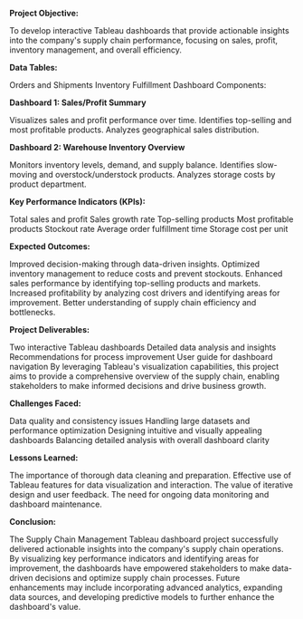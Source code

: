 **Project Objective:**

To develop interactive Tableau dashboards that provide actionable insights into the company's supply chain performance, focusing on sales, profit, inventory management, and overall efficiency.

**Data Tables:**

Orders and Shipments
Inventory
Fulfillment
Dashboard Components:


**Dashboard 1: Sales/Profit Summary**

Visualizes sales and profit performance over time.
Identifies top-selling and most profitable products.
Analyzes geographical sales distribution.

**Dashboard 2: Warehouse Inventory Overview**

Monitors inventory levels, demand, and supply balance.
Identifies slow-moving and overstock/understock products.
Analyzes storage costs by product department.

**Key Performance Indicators (KPIs):**

Total sales and profit
Sales growth rate
Top-selling products
Most profitable products
Stockout rate
Average order fulfillment time
Storage cost per unit

**Expected Outcomes:**

Improved decision-making through data-driven insights.
Optimized inventory management to reduce costs and prevent stockouts.
Enhanced sales performance by identifying top-selling products and markets.
Increased profitability by analyzing cost drivers and identifying areas for improvement.
Better understanding of supply chain efficiency and bottlenecks.

**Project Deliverables:**

Two interactive Tableau dashboards
Detailed data analysis and insights
Recommendations for process improvement
User guide for dashboard navigation
By leveraging Tableau's visualization capabilities, this project aims to provide a comprehensive overview of the supply chain, enabling stakeholders to make informed decisions and drive business growth.

**Challenges Faced:**

Data quality and consistency issues
Handling large datasets and performance optimization
Designing intuitive and visually appealing dashboards
Balancing detailed analysis with overall dashboard clarity

**Lessons Learned:**

The importance of thorough data cleaning and preparation.
Effective use of Tableau features for data visualization and interaction.
The value of iterative design and user feedback.
The need for ongoing data monitoring and dashboard maintenance.


**Conclusion:**

The Supply Chain Management Tableau dashboard project successfully delivered actionable insights into the company's supply chain operations. By visualizing key performance indicators and identifying areas for improvement, the dashboards have empowered stakeholders to make data-driven decisions and optimize supply chain processes. Future enhancements may include incorporating advanced analytics, expanding data sources, and developing predictive models to further enhance the dashboard's value.
